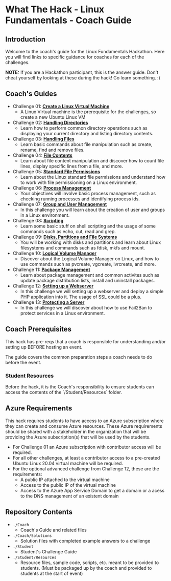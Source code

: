 # What The Hack - Linux Fundamentals - Coach Guide

## Introduction
Welcome to the coach's guide for the Linux Fundamentals Hackathon. Here you will find links to specific guidance for coaches for each of the challenges.

**NOTE:** If you are a Hackathon participant, this is the answer guide. Don't cheat yourself by looking at these during the hack! Go learn something. :)

## Coach's Guides
* Challenge 01: **[Create a Linux Virtual Machine](../Coach/Solution-01.md)**
	 - A Linux Virtual machine is the prerequisite for the challenges, so create a new Ubuntu Linux VM
* Challenge 02: **[Handling Directories](../Coach/Solution-02.md)**
	 - Learn how to perform common directory operations such as displaying your current directory and listing directory contents.
* Challenge 03: **[Handling Files](../Coach/Solution-03.md)**
	 - Learn basic commands about file manipulation such as create, rename, find and remove files.
* Challenge 04: **[File Contents](../Coach/Solution-04.md)**
	 - Learn about file content manipulation and discover how to count file lines, display specific lines from a file, and more.
* Challenge 05: **[Standard File Permissions](../Coach/Solution-05.md)**
	 - Learn about the Linux standard file permissions and understand how to work with file permissioning on a Linux environment.
* Challenge 06: **[Process Management](../Coach/Solution-06.md)**
	 - Your objectives will involve basic process management, such as checking running processes and identifying process ids. 
* Challenge 07: **[Group and User Management](../Coach/Solution-07.md)**
	 - In this challenge you will learn about the creation of user and groups in a Linux environment.
* Challenge 08: **[Scripting](../Coach/Solution-08.md)**
	 - Learn some basic stuff on shell scripting and the usage of some commands such as echo, cut, read and grep.
* Challenge 09: **[Disks, Partitions and File Systems](../Coach/Solution-09.md)**
	 - You will be working with disks and partitions and learn about Linux filesystems and commands such as fdisk, mkfs and mount.
* Challenge 10: **[Logical Volume Manager](../Coach/Solution-10.md)**
	 - Discover about the Logical Volume Manager on Linux, and how to use commands such as pvcreate, vgcreate, lvrcreate, and more.
* Challenge 11: **[Package Management](../Coach/Solution-11.md)**
	 - Learn about package management and common activites such as update package distribution lists, install and uninstall packages.
* Challenge 12: **[Setting up a Webserver](../Coach/Solution-12.md)**
	 - In this challenge we will setting up a webserver and deploy a simple PHP application into it. The usage of SSL could be a plus.
* Challenge 13: **[Protecting a Server](../Coach/Solution-13.md)**
	- In this challenge we will discover about how to use Fail2Ban to protect services in a Linux environment.

## Coach Prerequisites 

This hack has pre-reqs that a coach is responsible for understanding and/or setting up BEFORE hosting an event. 

The guide covers the common preparation steps a coach needs to do before the event.

### Student Resources

Before the hack, it is the Coach's responsibility to ensure students can access the contents of the \`/Student/Resources\` folder. 

## Azure Requirements

This hack requires students to have access to an Azure subscription where they can create and consume Azure resources. These Azure requirements should be shared with a stakeholder in the organization that will be providing the Azure subscription(s) that will be used by the students.

- For Challenge 01 an Azure subscription with contributor access will be required.
- For all other challenges, at least a contributor access to a pre-created Ubuntu Linux 20.04 virtual machine will be required.
- For the optional advanced challenge from Challenge 12, these are the requirements:
	- A public IP attached to the virtual machine
	- Access to the public IP of the virtual machine
	- Access to the Azure App Service Domain to get a domain or a acess to the DNS management of an existent domain

## Repository Contents

- `./Coach`
  - Coach's Guide and related files
- `./Coach/Solutions`
  - Solution files with completed example answers to a challenge
- `./Student`
  - Student's Challenge Guide
- `./Student/Resources`
  - Resource files, sample code, scripts, etc. meant to be provided to students. (Must be packaged up by the coach and provided to students at the start of event)


